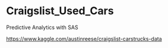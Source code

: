 # Craigslist_Used_Cars
Predictive Analytics with SAS

https://www.kaggle.com/austinreese/craigslist-carstrucks-data
